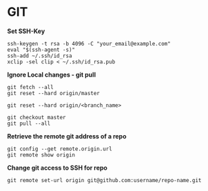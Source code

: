 # GIT

**Set SSH-Key**

    ssh-keygen -t rsa -b 4096 -C "your_email@example.com"
    eval "$(ssh-agent -s)"
    ssh-add ~/.ssh/id_rsa
    xclip -sel clip < ~/.ssh/id_rsa.pub

**Ignore Local changes - git pull**

    git fetch --all
    git reset --hard origin/master

    git reset --hard origin/<branch_name>

    git checkout master
    git pull --all

**Retrieve the remote git address of a repo**

    git config --get remote.origin.url
    git remote show origin

**Change git access to SSH for repo**

    git remote set-url origin git@github.com:username/repo-name.git